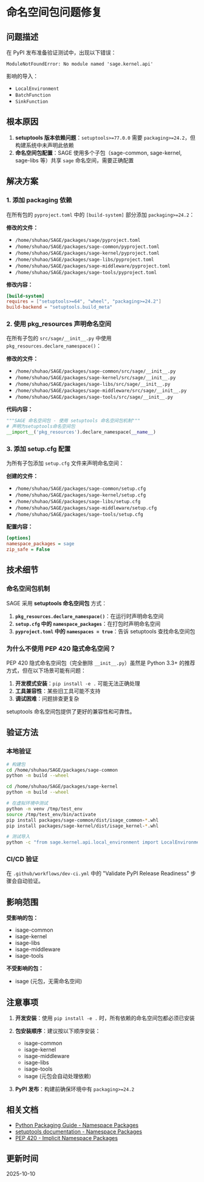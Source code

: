 # 命名空间包问题修复

## 问题描述

在 PyPI 发布准备验证测试中，出现以下错误：

```
ModuleNotFoundError: No module named 'sage.kernel.api'
```

影响的导入：
- `LocalEnvironment`
- `BatchFunction`
- `SinkFunction`

## 根本原因

1. **setuptools 版本依赖问题**：`setuptools>=77.0.0` 需要 `packaging>=24.2`，但构建系统中未声明此依赖
2. **命名空间包配置**：SAGE 使用多个子包（sage-common, sage-kernel, sage-libs 等）共享 `sage` 命名空间，需要正确配置

## 解决方案

### 1. 添加 packaging 依赖

在所有包的 `pyproject.toml` 中的 `[build-system]` 部分添加 `packaging>=24.2`：

**修改的文件：**
- `/home/shuhao/SAGE/packages/sage/pyproject.toml`
- `/home/shuhao/SAGE/packages/sage-common/pyproject.toml`
- `/home/shuhao/SAGE/packages/sage-kernel/pyproject.toml`
- `/home/shuhao/SAGE/packages/sage-libs/pyproject.toml`
- `/home/shuhao/SAGE/packages/sage-middleware/pyproject.toml`
- `/home/shuhao/SAGE/packages/sage-tools/pyproject.toml`

**修改内容：**
```toml
[build-system]
requires = ["setuptools>=64", "wheel", "packaging>=24.2"]
build-backend = "setuptools.build_meta"
```

### 2. 使用 pkg_resources 声明命名空间

在所有子包的 `src/sage/__init__.py` 中使用 `pkg_resources.declare_namespace()`：

**修改的文件：**
- `/home/shuhao/SAGE/packages/sage-common/src/sage/__init__.py`
- `/home/shuhao/SAGE/packages/sage-kernel/src/sage/__init__.py`
- `/home/shuhao/SAGE/packages/sage-libs/src/sage/__init__.py`
- `/home/shuhao/SAGE/packages/sage-middleware/src/sage/__init__.py`
- `/home/shuhao/SAGE/packages/sage-tools/src/sage/__init__.py`

**代码内容：**
```python
"""SAGE 命名空间包 - 使用 setuptools 命名空间包机制"""
# 声明为setuptools命名空间包
__import__('pkg_resources').declare_namespace(__name__)
```

### 3. 添加 setup.cfg 配置

为所有子包添加 `setup.cfg` 文件来声明命名空间：

**创建的文件：**
- `/home/shuhao/SAGE/packages/sage-common/setup.cfg`
- `/home/shuhao/SAGE/packages/sage-kernel/setup.cfg`
- `/home/shuhao/SAGE/packages/sage-libs/setup.cfg`
- `/home/shuhao/SAGE/packages/sage-middleware/setup.cfg`
- `/home/shuhao/SAGE/packages/sage-tools/setup.cfg`

**配置内容：**
```ini
[options]
namespace_packages = sage
zip_safe = False
```

## 技术细节

### 命名空间包机制

SAGE 采用 **setuptools 命名空间包** 方式：

1. **`pkg_resources.declare_namespace()`**：在运行时声明命名空间
2. **`setup.cfg` 中的 `namespace_packages`**：在打包时声明命名空间
3. **`pyproject.toml` 中的 `namespaces = true`**：告诉 setuptools 查找命名空间包

### 为什么不使用 PEP 420 隐式命名空间？

PEP 420 隐式命名空间包（完全删除 `__init__.py`）虽然是 Python 3.3+ 的推荐方式，但在以下场景可能有问题：

1. **开发模式安装**：`pip install -e .` 可能无法正确处理
2. **工具兼容性**：某些旧工具可能不支持
3. **调试困难**：问题排查更复杂

setuptools 命名空间包提供了更好的兼容性和可靠性。

## 验证方法

### 本地验证

```bash
# 构建包
cd /home/shuhao/SAGE/packages/sage-common
python -m build --wheel

cd /home/shuhao/SAGE/packages/sage-kernel
python -m build --wheel

# 在虚拟环境中测试
python -m venv /tmp/test_env
source /tmp/test_env/bin/activate
pip install packages/sage-common/dist/isage_common-*.whl
pip install packages/sage-kernel/dist/isage_kernel-*.whl

# 测试导入
python -c "from sage.kernel.api.local_environment import LocalEnvironment; print('✅ Success')"
```

### CI/CD 验证

在 `.github/workflows/dev-ci.yml` 中的 "Validate PyPI Release Readiness" 步骤会自动验证。

## 影响范围

**受影响的包：**
- isage-common
- isage-kernel
- isage-libs
- isage-middleware
- isage-tools

**不受影响的包：**
- isage (元包，无需命名空间)

## 注意事项

1. **开发安装**：使用 `pip install -e .` 时，所有依赖的命名空间包都必须已安装
2. **包安装顺序**：建议按以下顺序安装：
   - isage-common
   - isage-kernel
   - isage-middleware
   - isage-libs
   - isage-tools
   - isage (元包会自动处理依赖)

3. **PyPI 发布**：构建前确保环境中有 `packaging>=24.2`

## 相关文档

- [Python Packaging Guide - Namespace Packages](https://packaging.python.org/guides/packaging-namespace-packages/)
- [setuptools documentation - Namespace Packages](https://setuptools.pypa.io/en/latest/userguide/package_discovery.html#namespace-packages)
- [PEP 420 - Implicit Namespace Packages](https://www.python.org/dev/peps/pep-0420/)

## 更新时间

2025-10-10
